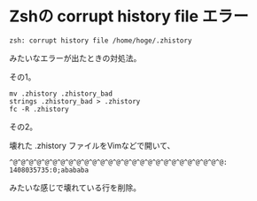 # Zshの corrupt history file エラー

    zsh: corrupt history file /home/hoge/.zhistory

みたいなエラーが出たときの対処法。

その1。

    mv .zhistory .zhistory_bad
    strings .zhistory_bad > .zhistory
    fc -R .zhistory

その2。

壊れた .zhistory ファイルをVimなどで開いて、

    ^@^@^@^@^@^@^@^@^@^@^@^@^@^@^@^@^@^@^@^@^@^@^@^@^@^@^@: 1408035735:0;abababa

みたいな感じで壊れている行を削除。

